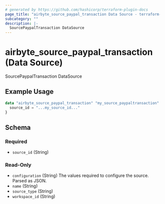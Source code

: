 ```yaml
---
# generated by https://github.com/hashicorp/terraform-plugin-docs
page_title: "airbyte_source_paypal_transaction Data Source - terraform-provider-airbyte"
subcategory: ""
description: |-
  SourcePaypalTransaction DataSource
---
```


# airbyte_source_paypal_transaction (Data Source)

SourcePaypalTransaction DataSource

## Example Usage

```terraform
data "airbyte_source_paypal_transaction" "my_source_paypaltransaction" {
  source_id = "...my_source_id..."
}
```

<!-- schema generated by tfplugindocs -->
## Schema

### Required

- `source_id` (String)

### Read-Only

- `configuration` (String) The values required to configure the source. Parsed as JSON.
- `name` (String)
- `source_type` (String)
- `workspace_id` (String)
